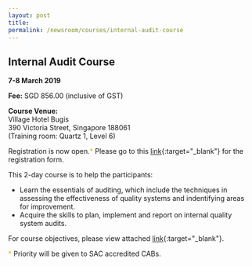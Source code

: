 ```yaml
---
layout: post
title: 
permalink: /newsroom/courses/internal-audit-course
---
```

## Internal Audit Course 
**7-8 March 2019**

**Fee:**  SGD 856.00 (inclusive of GST)
 
**Course Venue:**  
Village Hotel Bugis  
390 Victoria Street, Singapore 188061  
(Training room:  Quartz 1, Level 6)
 
Registration is  now open.<span style="color:orange;">*</span>  Please go to this [link](/files/events/Registration%20form%20(LM%20and%20IA-Mar%202019).docx){:target="_blank"} for the registration form.
 
This 2-day course is to help the participants:  
* Learn the essentials of auditing, which include the techniques in assessing the effectiveness of quality systems and indentifying areas for improvement.  
* Acquire the skills to plan, implement and report on internal quality system audits.
 
For course objectives, please view attached [link](/files/events/Course%20Objectives-IA.pdf){:target="_blank"}.
 
<span style="color:orange;">*</span> Priority will be given to SAC accredited CABs.
